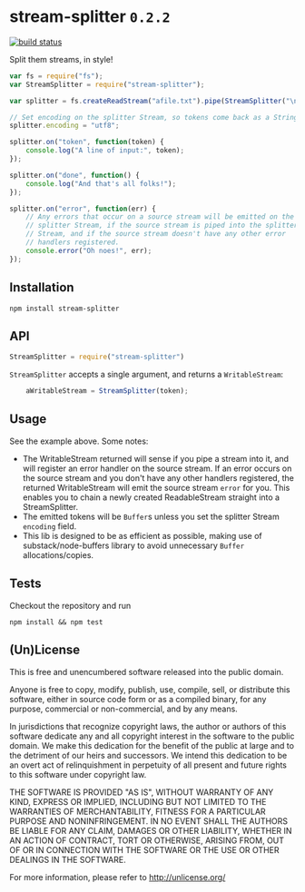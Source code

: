 # stream-splitter `0.2.2`

[![build status](https://secure.travis-ci.org/samcday/stream-splitter.png)](http://travis-ci.org/samcday/stream-splitter)

Split them streams, in style!

```javascript
var fs = require("fs");
var StreamSplitter = require("stream-splitter");

var splitter = fs.createReadStream("afile.txt").pipe(StreamSplitter("\n"));

// Set encoding on the splitter Stream, so tokens come back as a String.
splitter.encoding = "utf8";

splitter.on("token", function(token) {
	console.log("A line of input:", token);
});

splitter.on("done", function() {
	console.log("And that's all folks!");
});

splitter.on("error", function(err) {
	// Any errors that occur on a source stream will be emitted on the 
	// splitter Stream, if the source stream is piped into the splitter 
	// Stream, and if the source stream doesn't have any other error
	// handlers registered.
	console.error("Oh noes!", err);
});
```

## Installation

`npm install stream-splitter`

## API

```javascript
StreamSplitter = require("stream-splitter")
```

`StreamSplitter` accepts a single argument, and returns a `WritableStream`:

```javascript
	aWritableStream = StreamSplitter(token);
```

## Usage

See the example above. Some notes:

* The WritableStream returned will sense if you pipe a stream into it, and will 
register an error handler on the source stream. If an error occurs on the source
stream and you don't have any other handlers registered, the returned 
WritableStream will emit the source stream `error` for you. This enables you to
chain a newly created ReadableStream straight into a StreamSplitter.
* The emitted tokens will be `Buffer`s unless you set the splitter Stream 
`encoding` field.
* This lib is designed to be as efficient as possible, making use of 
substack/node-buffers library to avoid unnecessary `Buffer` allocations/copies.

## Tests

Checkout the repository and run

`npm install && npm test`

## (Un)License

This is free and unencumbered software released into the public domain.

Anyone is free to copy, modify, publish, use, compile, sell, or
distribute this software, either in source code form or as a compiled
binary, for any purpose, commercial or non-commercial, and by any
means.

In jurisdictions that recognize copyright laws, the author or authors
of this software dedicate any and all copyright interest in the
software to the public domain. We make this dedication for the benefit
of the public at large and to the detriment of our heirs and
successors. We intend this dedication to be an overt act of
relinquishment in perpetuity of all present and future rights to this
software under copyright law.

THE SOFTWARE IS PROVIDED "AS IS", WITHOUT WARRANTY OF ANY KIND,
EXPRESS OR IMPLIED, INCLUDING BUT NOT LIMITED TO THE WARRANTIES OF
MERCHANTABILITY, FITNESS FOR A PARTICULAR PURPOSE AND NONINFRINGEMENT.
IN NO EVENT SHALL THE AUTHORS BE LIABLE FOR ANY CLAIM, DAMAGES OR
OTHER LIABILITY, WHETHER IN AN ACTION OF CONTRACT, TORT OR OTHERWISE,
ARISING FROM, OUT OF OR IN CONNECTION WITH THE SOFTWARE OR THE USE OR
OTHER DEALINGS IN THE SOFTWARE.

For more information, please refer to <http://unlicense.org/>
